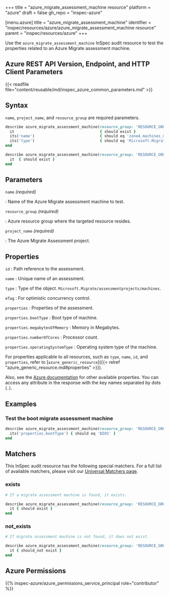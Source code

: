 +++
title = "azure_migrate_assessment_machine resource"
platform = "azure"
draft = false
gh_repo = "inspec-azure"

[menu.azure]
title = "azure_migrate_assessment_machine"
identifier = "inspec/resources/azure/azure_migrate_assessment_machine resource"
parent = "inspec/resources/azure"
+++

Use the `azure_migrate_assessment_machine` InSpec audit resource to test the properties related to an Azure Migrate assessment machine.

## Azure REST API Version, Endpoint, and HTTP Client Parameters

{{< readfile file="content/reusable/md/inspec_azure_common_parameters.md" >}}

## Syntax

`name`, `project_name`, and `resource_group` are required parameters.

```ruby
describe azure_migrate_assessment_machine(resource_group: 'RESOURCE_GROUP', project_name: 'MIGRATE_ASSESSMENT_PROJECT_NAME' name: 'MIGRATE_ASSESSMENT_MACHINE_NAME') do
  it                                      { should exist }
  its('name')                             { should eq 'zoneA_machines_migrate_assessment' }
  its('type')                             { should eq 'Microsoft.Migrate/assessmentprojects/machines' }
end
```

```ruby
describe azure_migrate_assessment_machine(resource_group: 'RESOURCE_GROUP', project_name: 'MIGRATE_ASSESSMENT_PROJECT_NAME' name: 'MIGRATE_ASSESSMENT_MACHINE_NAME') do
  it  { should exist }
end
```

## Parameters

`name` _(required)_

: Name of the Azure Migrate assessment machine to test.

`resource_group` _(required)_

: Azure resource group where the targeted resource resides.

`project_name` _(required)_

: The Azure Migrate Assessment project.

## Properties

`id`
: Path reference to the assessment.

`name`
: Unique name of an assessment.

`type`
: Type of the object. `Microsoft.Migrate/assessmentprojects/machines`.

`eTag`
: For optimistic concurrency control.

`properties`
: Properties of the assessment.

`properties.bootType`
: Boot type of machine.

`properties.megabytesOfMemory`
: Memory in Megabytes.

`properties.numberOfCores`
: Processor count.

`properties.operatingSystemType`
: Operating system type of the machine.

For properties applicable to all resources, such as `type`, `name`, `id`, and `properties`, refer to [`azure_generic_resource`]({{< relref "azure_generic_resource.md#properties" >}}).

Also, see the [Azure documentation](https://docs.microsoft.com/en-us/rest/api/migrate/assessment/machines/get) for other available properties.
You can access any attribute in the response with the key names separated by dots (`.`).

## Examples

### Test the boot migrate assessment machine

```ruby
describe azure_migrate_assessment_machine(resource_group: 'RESOURCE_GROUP', project_name: 'MIGRATE_ASSESSMENT_PROJECT_NAME', name: 'MIGRATE_ASSESSMENT_MACHINE_NAME') do
  its('properties.bootType') { should eq 'BIOS' }
end
```

## Matchers

This InSpec audit resource has the following special matchers. For a full list of available matchers, please visit our [Universal Matchers page](/inspec/matchers/).

### exists

```ruby
# If a migrate assessment machine is found, it exists.

describe azure_migrate_assessment_machine(resource_group: 'RESOURCE_GROUP', project_name: 'MIGRATE_ASSESSMENT_PROJECT_NAME' name: 'MIGRATE_ASSESSMENT_MACHINE_NAME') do
  it { should exist }
end
```

### not_exists

```ruby
# If migrate assessment machine is not found, it does not exist.

describe azure_migrate_assessment_machine(resource_group: 'RESOURCE_GROUP', project_name: 'MIGRATE_ASSESSMENT_PROJECT_NAME' name: 'MIGRATE_ASSESSMENT_MACHINE_NAME') do
  it { should_not exist }
end
```

## Azure Permissions

{{% inspec-azure/azure_permissions_service_principal role="contributor" %}}
